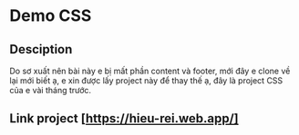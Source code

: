 # Demo CSS
## Desciption
Do sơ xuất nên bài này e bị mất phần content và footer, mới đây e clone về lại mới biết ạ, e xin được lấy project này để thay thế ạ, đây là project CSS của e vài tháng trước.
## Link project [https://hieu-rei.web.app/]
